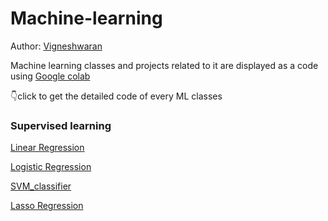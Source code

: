 # Machine-learning
Author: [Vigneshwaran](https://www.linkedin.com/in/vigneshwaran-n-69b450255)

Machine learning classes and projects related to it are displayed as a code
using [Google colab](https://colab.google/)

 👇click to get the detailed code of every ML classes
### Supervised learning

[Linear Regression](https://github.com/RMKEC111722203119/Machine-learning/blob/8b781b49e50c55ba81ecaf1a4b40d97f94ff4941/Linear_Regression_model.ipynb)

[Logistic Regression](https://github.com/RMKEC111722203119/Machine-learning/blob/22909542c8307184f2a0833a0c7cf3272742002b/Logistic_Regression_model.ipynb)

[SVM_classifier](https://github.com/RMKEC111722203119/Machine-learning/blob/01a15ed30799eb827e016c2f29680ddee7b898ad/SVM_classifier.ipynb)

[Lasso Regression](https://github.com/RMKEC111722203119/Machine-learning/blob/fd226dca993fe0ea897f99f5396f45c3cd91bc3d/Lasso_regression.ipynb)
